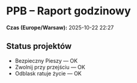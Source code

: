 # PPB – Raport godzinowy
**Czas (Europe/Warsaw):** 2025-10-22 22:27

## Status projektów
- Bezpieczny Pieszy — OK
- Zwolnij przy przejściu — OK
- Odblask ratuje życie — OK

